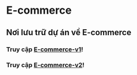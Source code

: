 # E-commerce
## Nơi lưu trữ dự án về E-commerce
### Truy cập  [E-commerce-v1](https://github.com/tinluuVTL/E-commerce/tree/E-commerce-v1)!
### Truy cập  [E-commerce-v2](https://github.com/tinluuVTL/E-commerce/tree/E-commerce-v2)!
